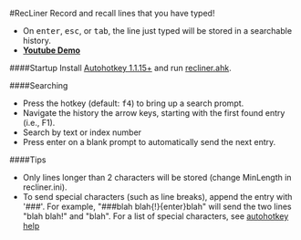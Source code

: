 #RecLiner
Record and recall lines that you have typed!
* On <kbd>enter</kbd>, <kbd>esc</kbd>, or <kbd>tab</kbd>, the line just typed will be stored in a searchable history.
* **[Youtube Demo](http://youtu.be/oMZfaVSBeqw)**

####Startup
Install [Autohotkey 1.1.15+](http://ahkscript.org/download/) and run [recliner.ahk](https://raw.githubusercontent.com/q335r49/RecLiner/master/recliner.ahk).

####Searching
* Press the hotkey (default: <kbd>f4</kbd>) to bring up a search prompt.
* Navigate the history the arrow keys, starting with the first found entry (i.e., F1).
* Search by text or index number
* Press enter on a blank prompt to automatically send the next entry.

####Tips
* Only lines longer than 2 characters will be stored (change MinLength in recliner.ini).
* To send special characters (such as line breaks), append the entry with '###'. For example, "###blah blah{!}{enter}blah" will send the two lines "blah blah!" and "blah". For a list of special characters, see [autohotkey help](http://www.autohotkey.com/docs/commands/Send.htm)
